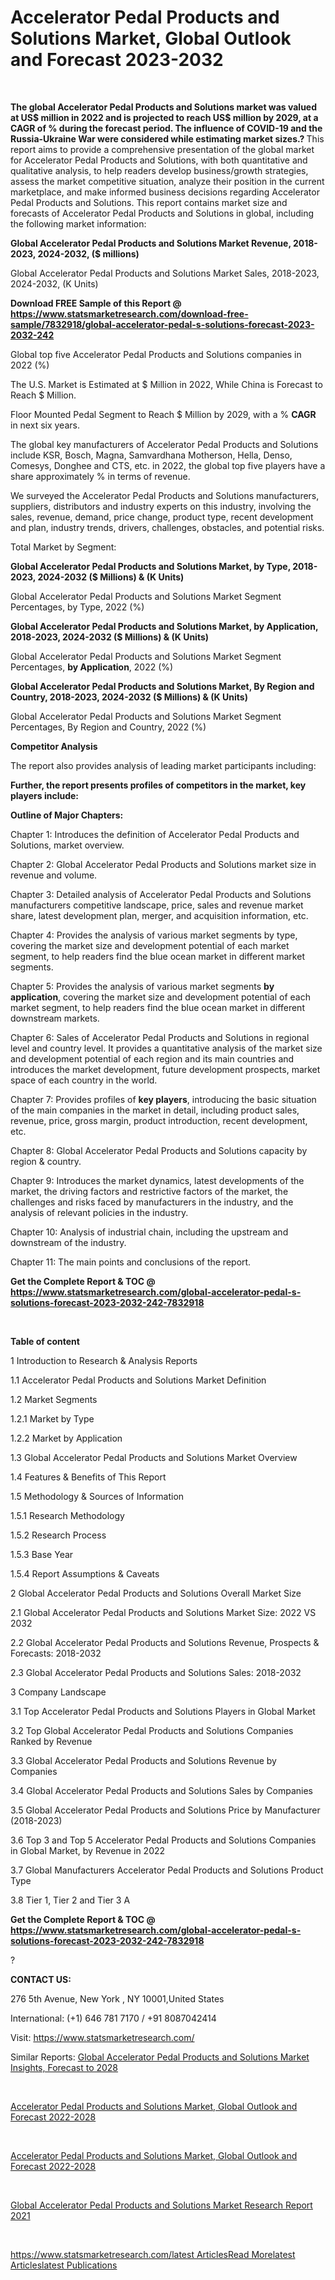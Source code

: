 <h1>Accelerator Pedal Products and Solutions Market, Global Outlook and Forecast 2023-2032</h1><br/><p><strong>The global Accelerator Pedal Products and Solutions market was valued at US$ million in 2022 and is projected to reach US$ million by 2029, at a <strong>CAGR</strong> of % during the forecast period. The influence of COVID-19 and the Russia-Ukraine War were considered while estimating market sizes.? </strong>This report aims to provide a comprehensive presentation of the global market for Accelerator Pedal Products and Solutions, with both quantitative and qualitative analysis, to help readers develop business/growth strategies, assess the market competitive situation, analyze their position in the current marketplace, and make informed business decisions regarding Accelerator Pedal Products and Solutions. This report contains market size and forecasts of Accelerator Pedal Products and Solutions in global, including the following market information:</p>
 
 
 
 <p><strong>Global Accelerator Pedal Products and Solutions Market Revenue, 2018-2023, 2024-2032, ($ millions)</strong></p>
 
 
 
 <p>Global Accelerator Pedal Products and Solutions Market Sales, 2018-2023, 2024-2032, (K Units)</p>
 
 
 
 <p><strong>Download FREE Sample of this Report @ <a href="https://www.statsmarketresearch.com/download-free-sample/7832918/global-accelerator-pedal-s-solutions-forecast-2023-2032-242">https://www.statsmarketresearch.com/download-free-sample/7832918/global-accelerator-pedal-s-solutions-forecast-2023-2032-242</a></strong></p>
 
 
 
 <p>Global top five Accelerator Pedal Products and Solutions companies in 2022 (%)</p>
 
 
 
 <p>The U.S. Market is Estimated at $ Million in 2022, While China is Forecast to Reach $ Million.</p>
 
 
 
 <p>Floor Mounted Pedal Segment to Reach $ Million by 2029, with a % <strong>CAGR</strong> in next six years.</p>
 
 
 
 <p>The global key manufacturers of Accelerator Pedal Products and Solutions include KSR, Bosch, Magna, Samvardhana Motherson, Hella, Denso, Comesys, Donghee and CTS, etc. in 2022, the global top five players have a share approximately % in terms of revenue.</p>
 
 
 
 <p>We surveyed the Accelerator Pedal Products and Solutions manufacturers, suppliers, distributors and industry experts on this industry, involving the sales, revenue, demand, price change, product type, recent development and plan, industry trends, drivers, challenges, obstacles, and potential risks.</p>
 
 
 
 <p>Total Market by Segment:</p>
 
 
 
 <p><strong>Global Accelerator Pedal Products and Solutions Market, by Type, 2018-2023, 2024-2032 ($ Millions) & (K Units)</strong></p>
 
 
 
 <p>Global Accelerator Pedal Products and Solutions Market Segment Percentages, by Type, 2022 (%)</p>
 
 
 
 <p><strong>Global Accelerator Pedal Products and Solutions Market, <strong>by Application</strong>, 2018-2023, 2024-2032 ($ Millions) & (K Units)</strong></p>
 
 
 
 <p>Global Accelerator Pedal Products and Solutions Market Segment Percentages, <strong>by Application</strong>, 2022 (%)</p>
 
 
 
 <p><strong>Global Accelerator Pedal Products and Solutions Market, By Region and Country, 2018-2023, 2024-2032 ($ Millions) & (K Units)</strong></p>
 
 
 
 <p>Global Accelerator Pedal Products and Solutions Market Segment Percentages, By Region and Country, 2022 (%)</p>
 
 
 
 <p><strong>Competitor Analysis</strong></p>
 
 
 
 <p>The report also provides analysis of leading market participants including:</p>
 
 
 
 <p><strong>Further, the report presents profiles of competitors in the market, <strong>key players</strong> include:</strong></p>
 
 
 
 <p><strong>Outline of Major Chapters:</strong></p>
 
 
 
 <p>Chapter 1: Introduces the definition of Accelerator Pedal Products and Solutions, market overview.</p>
 
 
 
 <p>Chapter 2: Global Accelerator Pedal Products and Solutions market size in revenue and volume.</p>
 
 
 
 <p>Chapter 3: Detailed analysis of Accelerator Pedal Products and Solutions manufacturers competitive landscape, price, sales and revenue market share, latest development plan, merger, and acquisition information, etc.</p>
 
 
 
 <p>Chapter 4: Provides the analysis of various market segments by type, covering the market size and development potential of each market segment, to help readers find the blue ocean market in different market segments.</p>
 
 
 
 <p>Chapter 5: Provides the analysis of various market segments <strong>by application</strong>, covering the market size and development potential of each market segment, to help readers find the blue ocean market in different downstream markets.</p>
 
 
 
 <p>Chapter 6: Sales of Accelerator Pedal Products and Solutions in regional level and country level. It provides a quantitative analysis of the market size and development potential of each region and its main countries and introduces the market development, future development prospects, market space of each country in the world.</p>
 
 
 
 <p>Chapter 7: Provides profiles of <strong>key players</strong>, introducing the basic situation of the main companies in the market in detail, including product sales, revenue, price, gross margin, product introduction, recent development, etc.</p>
 
 
 
 <p>Chapter 8: Global Accelerator Pedal Products and Solutions capacity by region & country.</p>
 
 
 
 <p>Chapter 9: Introduces the market dynamics, latest developments of the market, the driving factors and restrictive factors of the market, the challenges and risks faced by manufacturers in the industry, and the analysis of relevant policies in the industry.</p>
 
 
 
 <p>Chapter 10: Analysis of industrial chain, including the upstream and downstream of the industry.</p>
 
 
 
 <p>Chapter 11: The main points and conclusions of the report.</p>
 
 
 
 <div><b>Get the Complete Report & TOC @ <a href="https://www.statsmarketresearch.com/global-accelerator-pedal-s-solutions-forecast-2023-2032-242-7832918">https://www.statsmarketresearch.com/global-accelerator-pedal-s-solutions-forecast-2023-2032-242-7832918</a></b></div>
 
 
 
 <p><br />
 
 <b>Table of content</b></p>
 
 
 
 <p>1 Introduction to Research & Analysis Reports<br />
 
 1.1 Accelerator Pedal Products and Solutions Market Definition<br />
 
 1.2 Market Segments<br />
 
 1.2.1 Market by Type<br />
 
 1.2.2 Market by Application<br />
 
 1.3 Global Accelerator Pedal Products and Solutions Market Overview<br />
 
 1.4 Features & Benefits of This Report<br />
 
 1.5 Methodology & Sources of Information<br />
 
 1.5.1 Research Methodology<br />
 
 1.5.2 Research Process<br />
 
 1.5.3 Base Year<br />
 
 1.5.4 Report Assumptions & Caveats<br />
 
 2 Global Accelerator Pedal Products and Solutions Overall Market Size<br />
 
 2.1 Global Accelerator Pedal Products and Solutions Market Size: 2022 VS 2032<br />
 
 2.2 Global Accelerator Pedal Products and Solutions Revenue, Prospects & Forecasts: 2018-2032<br />
 
 2.3 Global Accelerator Pedal Products and Solutions Sales: 2018-2032<br />
 
 3 Company Landscape<br />
 
 3.1 Top Accelerator Pedal Products and Solutions Players in Global Market<br />
 
 3.2 Top Global Accelerator Pedal Products and Solutions Companies Ranked by Revenue<br />
 
 3.3 Global Accelerator Pedal Products and Solutions Revenue by Companies<br />
 
 3.4 Global Accelerator Pedal Products and Solutions Sales by Companies<br />
 
 3.5 Global Accelerator Pedal Products and Solutions Price by Manufacturer (2018-2023)<br />
 
 3.6 Top 3 and Top 5 Accelerator Pedal Products and Solutions Companies in Global Market, by Revenue in 2022<br />
 
 3.7 Global Manufacturers Accelerator Pedal Products and Solutions Product Type<br />
 
 3.8 Tier 1, Tier 2 and Tier 3 A</p>
 
 
 
 <div><b>Get the Complete Report & TOC @ <a href="https://www.statsmarketresearch.com/global-accelerator-pedal-s-solutions-forecast-2023-2032-242-7832918">https://www.statsmarketresearch.com/global-accelerator-pedal-s-solutions-forecast-2023-2032-242-7832918</a></b></div>
 
 
 
 <p>? </p>
 
 
 
 <p><b>CONTACT US:</b><br />
 
 276 5th Avenue, New York , NY 10001,United States<br />
 
 International: (+1) 646 781 7170 / +91 8087042414<br />
 
 Visit: <a href="https://www.statsmarketresearch.com/">https://www.statsmarketresearch.com/</a><br />
 
 Similar Reports: <a href="https://www.statsmarketresearch.com/global-accelerator-pedal-s-solutions-forecast-2023-2032-242-7832918">Global Accelerator Pedal Products and Solutions Market Insights, Forecast to 2028</a><br />
 
 <br />
 
 <a href="https://www.statsmarketresearch.com/global-accelerator-pedal-s-solutions-forecast-2023-2032-242-7832918">Accelerator Pedal Products and Solutions Market, Global Outlook and Forecast 2022-2028</a><br />
 
 <br />
 
 <a href="https://www.statsmarketresearch.com/global-accelerator-pedal-s-solutions-forecast-2023-2032-242-7832918">Accelerator Pedal Products and Solutions Market, Global Outlook and Forecast 2022-2028</a><br />
 
 <br />
 
 <a href="https://www.statsmarketresearch.com/global-accelerator-pedal-s-solutions-forecast-2023-2032-242-7832918">Global Accelerator Pedal Products and Solutions Market Research Report 2021</a><br />
 
 <br />
 
 <a href="https://gyeongbokgung.com">https://www.statsmarketresearch.com/</a><a href="https://hallyeomaritime.com">latest Articles</a><a href="https://jingwansa.com">Read More</a><a href="https://nguoiviet.jp/">latest Articles</a><a href="https://www.intelmarketresearch.com/">latest Publications</a></p>